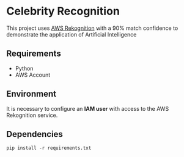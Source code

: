 # Celebrity Recognition

This project uses [AWS Rekognition](https://docs.aws.amazon.com/pt_br/rekognition/latest/APIReference/API_RecognizeCelebrities.html) with a 90% match confidence to demonstrate the application of Artificial Intelligence

## Requirements

- Python
- AWS Account

## Environment

It is necessary to configure an **IAM user** with access to the AWS Rekognition service.

## Dependencies

```
pip install -r requirements.txt
```
